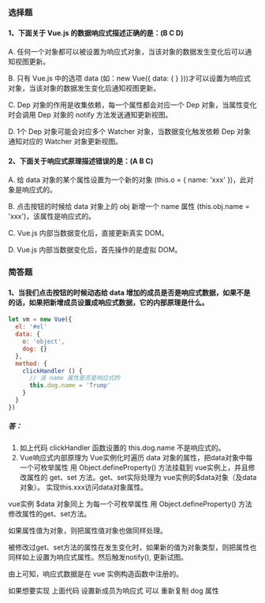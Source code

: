 ### 选择题
#### 1、下面关于 Vue.js 的数据响应式描述正确的是：(B C D)
A. 任何一个对象都可以被设置为响应式对象，当该对象的数据发生变化后可以通知视图更新。

B. 只有 Vue.js 中的选项 data (如：new Vue({ data: {  } }))才可以设置为响应式对象，当该对象的数据发生变化后通知视图更新。

C. Dep 对象的作用是收集依赖，每一个属性都会对应一个 Dep 对象，当属性变化时会调用 Dep 对象的 notify 方法发送通知更新视图。

D. 1个 Dep 对象可能会对应多个 Watcher 对象，当数据变化触发依赖 Dep 对象通知对应的 Watcher 对象更新视图。

#### 2、下面关于响应式原理描述错误的是：(A B C)
A. 给 data 对象的某个属性设置为一个新的对象 (this.o = { name: 'xxx' })，此对象是响应式的。

B. 点击按钮的时候给 data 对象上的 obj 新增一个 name 属性 (this.obj.name = 'xxx')，该属性是响应式的。

C. Vue.js 内部当数据变化后，直接更新真实 DOM。

D. Vue.js 内部当数据变化后，首先操作的是虚拟 DOM。

### 简答题
#### 1、当我们点击按钮的时候动态给 data 增加的成员是否是响应式数据，如果不是的话，如果把新增成员设置成响应式数据，它的内部原理是什么。
``` js
let vm = new Vue({
  el: '#el'
  data: {
    o: 'object',
    dog: {}
  },
  method: {
    clickHandler () {
      // 该 name 属性是否是响应式的
      this.dog.name = 'Trump'
    }
  }
})
```
##### 答：
1. 如上代码 clickHandler 函数设置的 this.dog.name 不是响应式的。
2. Vue响应式内部原理为 Vue实例化时遍历 data 对象的属性，把data对象中每一个可枚举属性 用 Object.defineProperty() 方法挂载到 vue实例上，并且修改属性的 get、set 方法。get、set实际处理为 vue实例的$data对象（及data对象）。   实现this.xxx访问data对象属性。

vue实例 $data 对象同上 为每一个可枚举属性 用 Object.defineProperty() 方法修改属性的get、set方法。

如果属性值为对象，则把属性值对象也做同样处理。

被修改过get、set方法的属性在发生变化时，如果新的值为对象类型，则把属性也同样如上设置为响应式属性。然后触发notify(), 更新试图。

由上可知，响应式数据是在 vue 实例构造函数中注册的。

如果想要实现 上面代码 设置新成员为响应式 可以 重新复制 dog 属性
